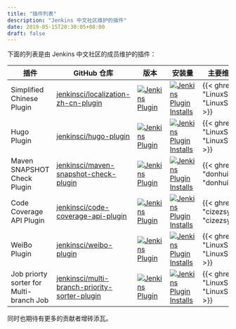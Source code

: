 ```yaml
---
title: "插件列表"
description: "Jenkins 中文社区维护的插件"
date: 2019-05-15T20:30:05+08:00
draft: false
---
```


下面的列表是由 Jenkins 中文社区的成员维护的插件：

| 插件 | GitHub 仓库 | 版本 | 安装量 | 主要维护者 |
|----|----|----|----|----|
| Simplified Chinese Plugin | [jenkinsci/localization-zh-cn-plugin](https://github.com/jenkinsci/localization-zh-cn-plugin) | [![Jenkins Plugin](https://img.shields.io/jenkins/plugin/v/localization-zh-cn.svg)](https://plugins.jenkins.io/localization-zh-cn) | [![Jenkins Plugin Installs](https://img.shields.io/jenkins/plugin/i/localization-zh-cn.svg?color=blue)](https://plugins.jenkins.io/localization-zh-cn) | {{< ghref "LinuxSuRen" "LinuxSuRen" >}} |
| Hugo Plugin | [jenkinsci/hugo-plugin](https://github.com/jenkinsci/hugo-plugin) | [![Jenkins Plugin](https://img.shields.io/jenkins/plugin/v/hugo.svg)](https://plugins.jenkins.io/hugo) | [![Jenkins Plugin Installs](https://img.shields.io/jenkins/plugin/i/hugo.svg?color=blue)](https://plugins.jenkins.io/hugo) | {{< ghref "LinuxSuRen" "LinuxSuRen" >}} |
| Maven SNAPSHOT Check Plugin | [jenkinsci/maven-snapshot-check-plugin](https://github.com/jenkinsci/maven-snapshot-check-plugin) | [![Jenkins Plugin](https://img.shields.io/jenkins/plugin/v/maven-snapshot-check.svg)](https://plugins.jenkins.io/maven-snapshot-check) | [![Jenkins Plugin Installs](https://img.shields.io/jenkins/plugin/i/maven-snapshot-check.svg?color=blue)](https://plugins.jenkins.io/maven-snapshot-check) | {{< ghref "donhui" "donhui" >}} |
| Code Coverage API Plugin | [jenkinsci/code-coverage-api-plugin](https://github.com/jenkinsci/code-coverage-api-plugin) | [![Jenkins Plugin](https://img.shields.io/jenkins/plugin/v/code-coverage-api.svg)](https://plugins.jenkins.io/code-coverage-api) | [![Jenkins Plugin Installs](https://img.shields.io/jenkins/plugin/i/code-coverage-api.svg?color=blue)](https://plugins.jenkins.io/code-coverage-api) | {{< ghref "cizezsy" "cizezsy" >}} |
| WeiBo Plugin | [jenkinsci/weibo-plugin](https://github.com/jenkinsci/weibo-plugin) | [![Jenkins Plugin](https://img.shields.io/jenkins/plugin/v/weibo.svg)](https://plugins.jenkins.io/weibo) | [![Jenkins Plugin Installs](https://img.shields.io/jenkins/plugin/i/weibo.svg?color=blue)](https://plugins.jenkins.io/weibo) | {{< ghref "LinuxSuRen" "LinuxSuRen" >}} |
| Job priorty sorter for Multi-branch Job | [jenkinsci/multi-branch-priority-sorter-plugin](https://github.com/jenkinsci/multi-branch-priority-sorter-plugin) | [![Jenkins Plugin](https://img.shields.io/jenkins/plugin/v/multi-branch-priority-sorter.svg)](https://plugins.jenkins.io/multi-branch-priority-sorter) | [![Jenkins Plugin Installs](https://img.shields.io/jenkins/plugin/i/multi-branch-priority-sorter.svg?color=blue)](https://plugins.jenkins.io/multi-branch-priority-sorter) | {{< ghref "LinuxSuRen" "LinuxSuRen" >}} |

同时也期待有更多的贡献者增砖添瓦。
